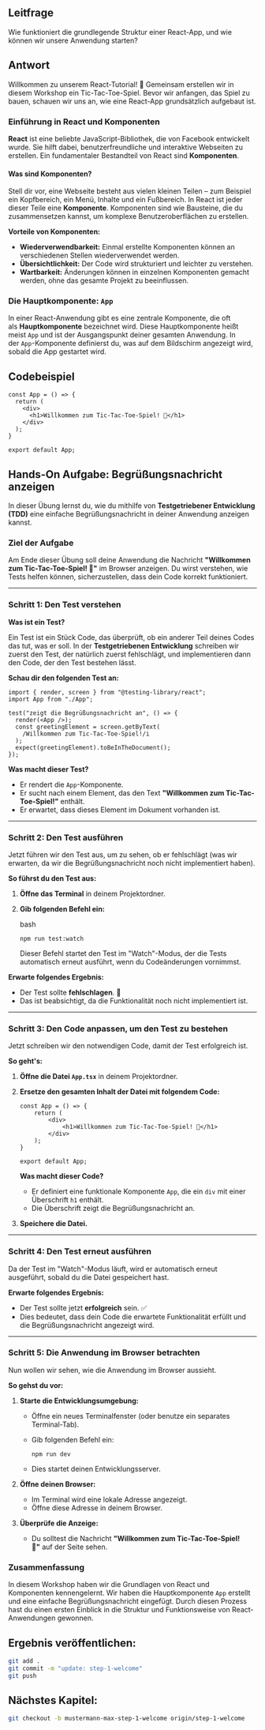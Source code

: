 ## Leitfrage

Wie funktioniert die grundlegende Struktur einer React-App, und wie können wir unsere Anwendung starten?

## Antwort

Willkommen zu unserem React-Tutorial! 👋  Gemeinsam erstellen wir in diesem Workshop ein Tic-Tac-Toe-Spiel. Bevor wir anfangen, das Spiel zu bauen, schauen wir uns an, wie eine React-App grundsätzlich aufgebaut ist.

### Einführung in React und Komponenten

**React** ist eine beliebte JavaScript-Bibliothek, die von Facebook entwickelt wurde. Sie hilft dabei, benutzerfreundliche und interaktive Webseiten zu erstellen. Ein fundamentaler Bestandteil von React sind **Komponenten**.

#### Was sind Komponenten?

Stell dir vor, eine Webseite besteht aus vielen kleinen Teilen – zum Beispiel ein Kopfbereich, ein Menü, Inhalte und ein Fußbereich. In React ist jeder dieser Teile eine **Komponente**. Komponenten sind wie Bausteine, die du zusammensetzen kannst, um komplexe Benutzeroberflächen zu erstellen.

**Vorteile von Komponenten:**

- **Wiederverwendbarkeit:** Einmal erstellte Komponenten können an verschiedenen Stellen wiederverwendet werden.
- **Übersichtlichkeit:** Der Code wird strukturiert und leichter zu verstehen.
- **Wartbarkeit:** Änderungen können in einzelnen Komponenten gemacht werden, ohne das gesamte Projekt zu beeinflussen.

### Die Hauptkomponente: `App`

In einer React-Anwendung gibt es eine zentrale Komponente, die oft als **Hauptkomponente** bezeichnet wird. Diese Hauptkomponente heißt meist `App` und ist der Ausgangspunkt deiner gesamten Anwendung. In der `App`-Komponente definierst du, was auf dem Bildschirm angezeigt wird, sobald die App gestartet wird.

## Codebeispiel

```tsx
const App = () => {
  return (
    <div>
      <h1>Willkommen zum Tic-Tac-Toe-Spiel! 🎉</h1>
    </div>
  );
}

export default App;
```

## Hands-On Aufgabe: Begrüßungsnachricht anzeigen

In dieser Übung lernst du, wie du mithilfe von **Testgetriebener Entwicklung (TDD)** eine einfache Begrüßungsnachricht in deiner Anwendung anzeigen kannst.

### Ziel der Aufgabe

Am Ende dieser Übung soll deine Anwendung die Nachricht **"Willkommen zum Tic-Tac-Toe-Spiel! 🎉"** im Browser anzeigen. Du wirst verstehen, wie Tests helfen können, sicherzustellen, dass dein Code korrekt funktioniert.

---

### Schritt 1: Den Test verstehen

**Was ist ein Test?**

Ein Test ist ein Stück Code, das überprüft, ob ein anderer Teil deines Codes das tut, was er soll. In der **Testgetriebenen Entwicklung** schreiben wir zuerst den Test, der natürlich zuerst fehlschlägt, und implementieren dann den Code, der den Test bestehen lässt.

**Schau dir den folgenden Test an:**

```tsx
import { render, screen } from "@testing-library/react";
import App from "./App";

test("zeigt die Begrüßungsnachricht an", () => {
  render(<App />);
  const greetingElement = screen.getByText(
    /Willkommen zum Tic-Tac-Toe-Spiel!/i
  );
  expect(greetingElement).toBeInTheDocument();
});
```

**Was macht dieser Test?**

- Er rendert die `App`-Komponente.
- Er sucht nach einem Element, das den Text **"Willkommen zum Tic-Tac-Toe-Spiel!"** enthält.
- Er erwartet, dass dieses Element im Dokument vorhanden ist.

---

### Schritt 2: Den Test ausführen

Jetzt führen wir den Test aus, um zu sehen, ob er fehlschlägt (was wir erwarten, da wir die Begrüßungsnachricht noch nicht implementiert haben).

**So führst du den Test aus:**

1. **Öffne das Terminal** in deinem Projektordner.
    
2. **Gib folgenden Befehl ein:**
    
    bash
    
    `npm run test:watch`
    
    Dieser Befehl startet den Test im "Watch"-Modus, der die Tests automatisch erneut ausführt, wenn du Codeänderungen vornimmst.
    

**Erwarte folgendes Ergebnis:**

- Der Test sollte **fehlschlagen**. 🛑
- Das ist beabsichtigt, da die Funktionalität noch nicht implementiert ist.

---

### Schritt 3: Den Code anpassen, um den Test zu bestehen

Jetzt schreiben wir den notwendigen Code, damit der Test erfolgreich ist.

**So geht's:**

1. **Öffne die Datei `App.tsx`** in deinem Projektordner.
    
2. **Ersetze den gesamten Inhalt der Datei mit folgendem Code:**
    
    ```tsx
    const App = () => { 
	    return ( 
		    <div>
			    <h1>Willkommen zum Tic-Tac-Toe-Spiel! 🎉</h1> 
			</div>
	    ); 
    } 
    
    export default App;
    ```
    
    **Was macht dieser Code?**
    
    - Er definiert eine funktionale Komponente `App`, die ein `div` mit einer Überschrift `h1` enthält.
    - Die Überschrift zeigt die Begrüßungsnachricht an.
    
3. **Speichere die Datei.**
    

---

### Schritt 4: Den Test erneut ausführen

Da der Test im "Watch"-Modus läuft, wird er automatisch erneut ausgeführt, sobald du die Datei gespeichert hast.

**Erwarte folgendes Ergebnis:**

- Der Test sollte jetzt **erfolgreich** sein. ✅
- Dies bedeutet, dass dein Code die erwartete Funktionalität erfüllt und die Begrüßungsnachricht angezeigt wird.

---

### Schritt 5: Die Anwendung im Browser betrachten

Nun wollen wir sehen, wie die Anwendung im Browser aussieht.

**So gehst du vor:**

1. **Starte die Entwicklungsumgebung:**
    
    - Öffne ein neues Terminalfenster (oder benutze ein separates Terminal-Tab).
        
    - Gib folgenden Befehl ein:
        
        `npm run dev`
        
    - Dies startet deinen Entwicklungsserver.
        
2. **Öffne deinen Browser:**
    
    - Im Terminal wird eine lokale Adresse angezeigt.
    - Öffne diese Adresse in deinem Browser.
    
1. **Überprüfe die Anzeige:**
    
    - Du solltest die Nachricht **"Willkommen zum Tic-Tac-Toe-Spiel! 🎉"** auf der Seite sehen.

### Zusammenfassung

In diesem Workshop haben wir die Grundlagen von React und Komponenten kennengelernt. Wir haben die Hauptkomponente `App` erstellt und eine einfache Begrüßungsnachricht eingefügt. Durch diesen Prozess hast du einen ersten Einblick in die Struktur und Funktionsweise von React-Anwendungen gewonnen.

## Ergebnis veröffentlichen:
```bash
git add .
git commit -m "update: step-1-welcome"
git push
```

## Nächstes Kapitel:

```bash
git checkout -b mustermann-max-step-1-welcome origin/step-1-welcome
```
